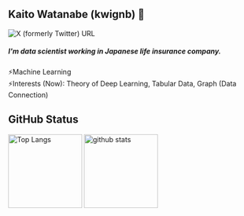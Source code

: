 ## Kaito Watanabe (kwignb) 👋

![X (formerly Twitter) URL](https://img.shields.io/twitter/url?url=https%3A%2F%2Fx.com%2Fsysc_kt)

##### I'm data scientist working in Japanese life insurance company.

⚡Machine Learning  
⚡Interests (Now): Theory of Deep Learning, Tabular Data, Graph (Data Connection)

## GitHub Status
<p align="left"> 
	<img alt="Top Langs" height="150px" src="https://github-readme-stats.vercel.app/api/top-langs/?username=kwignb&layout=compact&show_icons=true&theme=onedark" />
	<img alt="github stats" height="150px" src="https://github-readme-stats.vercel.app/api?username=kwignb&show_icons=true&theme=onedark" />
</p>



<!--
**kwignb/kwignb** is a ✨ _special_ ✨ repository because its `README.md` (this file) appears on your GitHub profile.

Here are some ideas to get you started:

- 🔭 I’m currently working on ...
- 🌱 I’m currently learning ...
- 👯 I’m looking to collaborate on ...
- 🤔 I’m looking for help with ...
- 💬 Ask me about ...
- 📫 How to reach me: ...
- 😄 Pronouns: ...
- ⚡ Fun fact: ...
-->
